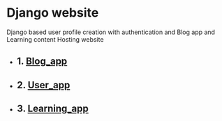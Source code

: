 # Django website 
Django based user profile creation with authentication and Blog app and Learning content Hosting website 

- ## 1. [Blog_app](/mywebsite/blog_app)
- ## 2. [User_app](/mywebsite/users)
- ## 3. [Learning_app](/mywebsite/mywebsite)


